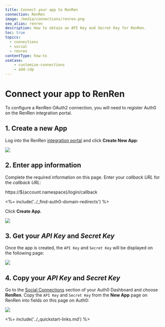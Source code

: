```yaml
---
title: Connect your app to RenRen
connection: RenRen
image: /media/connections/renren.png
seo_alias: renren
description: How to obtain an API Key and Secret Key for RenRen.
toc: true
topics:
  - connections
  - social
  - renren
contentType: how-to
useCase:
    - customize-connections
    - add-idp
---
```


# Connect your app to RenRen

To configure a RenRen OAuth2 connection, you will need to register Auth0 on the RenRen integration portal.

## 1. Create a new App

Log into the RenRen [integration portal](http://app.renren.com/developers) and click **Create New App**:

![](/media/articles/connections/social/renren/renren-register-1.png)

## 2. Enter app information

Complete the required information on this page. Enter your <dfn data-key="callback">callback URL</dfn> for the *callback URL*:

  https://${account.namespace}/login/callback

  <%= include('../_find-auth0-domain-redirects') %>

Click **Create App**.

![](/media/articles/connections/social/renren/renren-register-2.png)

## 3. Get your *API Key* and *Secret Key*

Once the app is created, the `API Key` and `Secret Key` will be displayed on the following page:

![](/media/articles/connections/social/renren/renren-register-3.png)

## 4. Copy your *API Key* and *Secret Key*

Go to the [Social Connections](${manage_url}/#/connections/social) section of your Auth0 Dashboard and choose **RenRen**. Copy the `API Key` and `Secret Key` from the **New App** page on RenRen into fields on this page on Auth0:

![](/media/articles/connections/social/renren/renren-register-4.png)

<%= include('../_quickstart-links.md') %>

